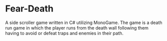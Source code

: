# Fear-Death
A side scroller game written in C# utilizing MonoGame. The game is a death run game in which the player runs from the death wall following them having to avoid or defeat traps and enemies in their path.
